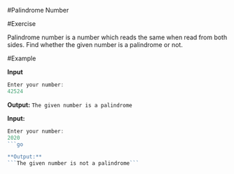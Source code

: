 #Palindrome Number

#Exercise

Palindrome number is a number which reads the same when read from both sides. Find whether the given number is a palindrome or not.

#Example

**Input**
```go
Enter your number:
42524
```
**Output:**
```The given number is a palindrome```

**Input:**
```go
Enter your number:
2020
```go

**Output:**
```The given number is not a palindrome```